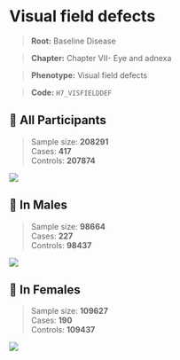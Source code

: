 # Visual field defects

> **Root:** Baseline Disease  

> **Chapter:** Chapter VII- Eye and adnexa  

> **Phenotype:** Visual field defects  

> **Code:** `H7_VISFIELDDEF`

## 🧪 All Participants  
> Sample size: **208291**  
> Cases: **417**  
> Controls: **207874**
<img src="/Disease/Figures/ALL/Incidence/H7_VISFIELDDEF.png"/>
<CsvTable src="/public/Disease/Data/ALL/Incidence/COX_H7_VISFIELDDEF.csv" label="🔍 View full results" />

## 👨 In Males  
> Sample size: **98664**  
> Cases: **227**  
> Controls: **98437**
<img src="/Disease/Figures/Male/Incidence/H7_VISFIELDDEF.png"/>
<CsvTable src="/public/Disease/Data/Male/Incidence/COX_H7_VISFIELDDEF.csv" label="🔍 View full results" />

## 👩 In Females  
> Sample size: **109627**  
> Cases: **190**  
> Controls: **109437**
<img src="/Disease/Figures/Female/Incidence/H7_VISFIELDDEF.png"/>
<CsvTable src="/public/Disease/Data/Female/Incidence/COX_H7_VISFIELDDEF.csv" label="🔍 View full results" />
